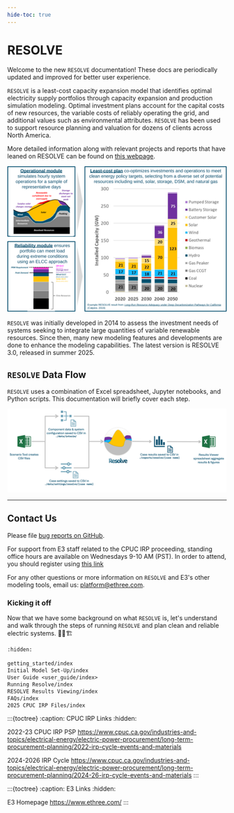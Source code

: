 ```yaml
---
hide-toc: true
---
```

<!---
RESOLVE documentation master file, created by
sphinx-quickstart on Sun Feb 14 15:12:03 2021.
You can adapt this file completely to your liking, but it should at least
contain the root `toctree` directive.
-->

# RESOLVE

Welcome to the new `RESOLVE` documentation! These docs are periodically updated and improved for better user experience. 

`RESOLVE` is a least-cost capacity expansion model that identifies optimal electricity supply portfolios through capacity 
expansion and production simulation modeling. Optimal investment plans account for the capital costs of new resources, 
the variable costs of reliably operating the grid, and additional values such as environmental attributes. 
`RESOLVE` has been used to support resource planning and valuation for dozens of clients across North America.

More detailed information along with relevant projects and reports that have leaned on RESOLVE can be found on
[this webpage](https://www.ethree.com/tools/resolve/).


![resolve-baseball-card.png](_images/resolve-baseball-card.svg)

`RESOLVE` was initially developed in 2014 to assess the investment needs of systems seeking to integrate large quantities of variable renewable resources. Since then, many new modeling features and developments are done to enhance the modeling capabilities. The latest version is RESOLVE 3.0, released in summer 2025.


## `RESOLVE` Data Flow

`RESOLVE` uses a combination of Excel spreadsheet, Jupyter notebooks, and Python scripts. 
This documentation will briefly cover each step.

![resolve-data-flow.png](_images/resolve-data-flow.png)

---

## Contact Us

Please file [bug reports on GitHub](https://github.com/e3-/resolve/issues/new/choose).

For support from E3 staff related to the CPUC IRP proceeding, standing office hours are available on Wednesdays 9-10 AM (PST). In order to attend, you should register using [this link](https://forms.office.com/r/hf8GLfRZJk)

For any other questions or more information on `RESOLVE` and E3's other modeling tools, email us: <platform@ethree.com>.


### Kicking it off

Now that we have some background on what `RESOLVE` is, let's 
understand and walk through the steps of running `RESOLVE` and plan clean and reliable electric systems. 👷‍♂️🏗️

```{toctree}
:hidden:

getting_started/index
Initial Model Set-Up/index
User Guide <user_guide/index>
Running Resolve/index
RESOLVE Results Viewing/index
FAQs/index
2025 CPUC IRP Files/index
```

:::{toctree}
:caption: CPUC IRP Links
:hidden:

2022-23 CPUC IRP PSP <https://www.cpuc.ca.gov/industries-and-topics/electrical-energy/electric-power-procurement/long-term-procurement-planning/2022-irp-cycle-events-and-materials>

2024-2026 IRP Cycle <https://www.cpuc.ca.gov/industries-and-topics/electrical-energy/electric-power-procurement/long-term-procurement-planning/2024-26-irp-cycle-events-and-materials>
:::


:::{toctree}
:caption: E3 Links
:hidden:

E3 Homepage <https://www.ethree.com/>
:::
